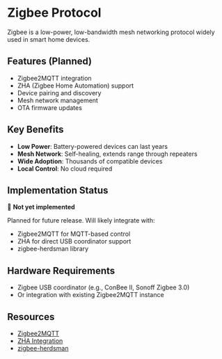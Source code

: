 # Zigbee Protocol

Zigbee is a low-power, low-bandwidth mesh networking protocol widely used in smart home devices.

## Features (Planned)

- Zigbee2MQTT integration
- ZHA (Zigbee Home Automation) support
- Device pairing and discovery
- Mesh network management
- OTA firmware updates

## Key Benefits

- **Low Power**: Battery-powered devices can last years
- **Mesh Network**: Self-healing, extends range through repeaters
- **Wide Adoption**: Thousands of compatible devices
- **Local Control**: No cloud required

## Implementation Status

🚧 **Not yet implemented**

Planned for future release. Will likely integrate with:
- Zigbee2MQTT for MQTT-based control
- ZHA for direct USB coordinator support
- zigbee-herdsman library

## Hardware Requirements

- Zigbee USB coordinator (e.g., ConBee II, Sonoff Zigbee 3.0)
- Or integration with existing Zigbee2MQTT instance

## Resources

- [Zigbee2MQTT](https://www.zigbee2mqtt.io/)
- [ZHA Integration](https://www.home-assistant.io/integrations/zha/)
- [zigbee-herdsman](https://github.com/Koenkk/zigbee-herdsman)

